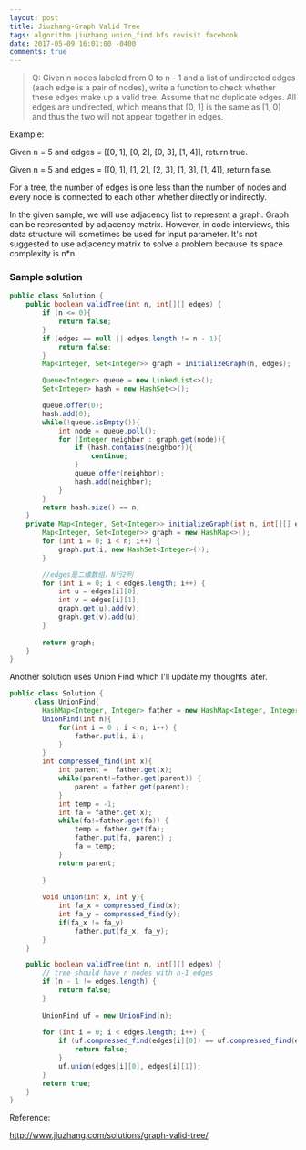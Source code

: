 ```yaml
---
layout: post
title: Jiuzhang-Graph Valid Tree
tags: algorithm jiuzhang union_find bfs revisit facebook
date: 2017-05-09 16:01:00 -0400
comments: true
---
```

>Q: Given n nodes labeled from 0 to n - 1 and a list of undirected edges (each edge is a pair of nodes), write a function to check whether these edges make up a valid tree. Assume that no duplicate edges. All edges are undirected, which means that [0, 1] is the same as [1, 0] and thus the two will not appear together in edges.

Example:

Given n = 5 and edges = [[0, 1], [0, 2], [0, 3], [1, 4]], return true.

Given n = 5 and edges = [[0, 1], [1, 2], [2, 3], [1, 3], [1, 4]], return false.

For a tree, the number of edges is one less than the number of nodes and every node is connected to each other whether directly or indirectly.

In the given sample, we will use adjacency list to represent a graph. Graph can be represented by adjacency matrix. However, in code interviews, this data structure will sometimes be used for input parameter. It's not suggested to use adjacency matrix to solve a problem because its space complexity is n*n.

### Sample solution

```java
public class Solution {
    public boolean validTree(int n, int[][] edges) {
        if (n <= 0){
            return false;
        }
        if (edges == null || edges.length != n - 1){
            return false;
        }
        Map<Integer, Set<Integer>> graph = initializeGraph(n, edges);

        Queue<Integer> queue = new LinkedList<>();
        Set<Integer> hash = new HashSet<>();

        queue.offer(0);
        hash.add(0);
        while(!queue.isEmpty()){
            int node = queue.poll();
            for (Integer neighbor : graph.get(node)){
                if (hash.contains(neighbor)){
                    continue;
                }
                queue.offer(neighbor);
                hash.add(neighbor);
            }
        }
        return hash.size() == n;    
    }
    private Map<Integer, Set<Integer>> initializeGraph(int n, int[][] edges) {
        Map<Integer, Set<Integer>> graph = new HashMap<>();
        for (int i = 0; i < n; i++) {
            graph.put(i, new HashSet<Integer>());
        }

        //edges是二维数组，N行2列
        for (int i = 0; i < edges.length; i++) {
            int u = edges[i][0];
            int v = edges[i][1];
            graph.get(u).add(v);
            graph.get(v).add(u);
        }
        
        return graph;
    }
}
```

Another solution uses Union Find which I'll update my thoughts later.

```java
public class Solution {
      class UnionFind{
        HashMap<Integer, Integer> father = new HashMap<Integer, Integer>();
        UnionFind(int n){
            for(int i = 0 ; i < n; i++) {
                father.put(i, i); 
            }
        }
        int compressed_find(int x){
            int parent =  father.get(x);
            while(parent!=father.get(parent)) {
                parent = father.get(parent);
            }
            int temp = -1;
            int fa = father.get(x);
            while(fa!=father.get(fa)) {
                temp = father.get(fa);
                father.put(fa, parent) ;
                fa = temp;
            }
            return parent;
                
        }
        
        void union(int x, int y){
            int fa_x = compressed_find(x);
            int fa_y = compressed_find(y);
            if(fa_x != fa_y)
                father.put(fa_x, fa_y);
        }
    }

    public boolean validTree(int n, int[][] edges) {
        // tree should have n nodes with n-1 edges
        if (n - 1 != edges.length) {
            return false;
        }
        
        UnionFind uf = new UnionFind(n);
        
        for (int i = 0; i < edges.length; i++) {
            if (uf.compressed_find(edges[i][0]) == uf.compressed_find(edges[i][1])) {
                return false;
            }
            uf.union(edges[i][0], edges[i][1]);
        }
        return true;
    }
}
```

Reference:

http://www.jiuzhang.com/solutions/graph-valid-tree/

